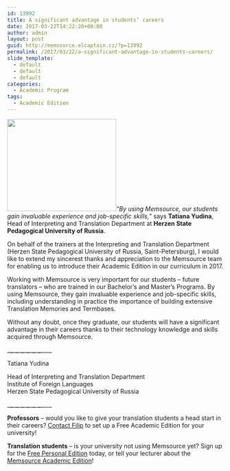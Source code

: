 ```yaml
---
id: 13992
title: A significant advantage in students’ careers
date: 2017-03-22T14:22:20+00:00
author: admin
layout: post
guid: http://memsource.elcaptain.cz/?p=13992
permalink: /2017/03/22/a-significant-advantage-in-students-careers/
slide_template:
  - default
  - default
  - default
categories:
  - Academic Program
tags:
  - Academic Edition
---
```

[<img class="wp-image-13993 alignleft" src="http://www.memsource.com/wp-content/uploads/2017/03/Herzen-logo.jpg" width="254" height="214" data-id="7582" />](http://www.memsource.com/wp-content/uploads/2017/03/Herzen-logo.jpg)_<span style="font-weight: 400;">&#8220;By using Memsource, our students gain invaluable experience and job-specific skills,</span>_” says **Tatiana Yudina**<span style="font-weight: 400;">, Head of Interpreting and Translation Department at </span>**Herzen State Pedagogical University of Russia**<span style="font-weight: 400;">.</span>

<!--more-->

On behalf of the trainers at the Interpreting and Translation Department (Herzen State Pedagogical University of Russia, Saint-Petersburg), I would like to extend my sincerest thanks and appreciation to the Memsource team for enabling us to introduce their Academic Edition in our curriculum in 2017.

Working with Memsource is very important for our students – future translators – who are trained in our Bachelor&#8217;s and Master&#8217;s Programs. By using Memsource, they gain invaluable experience and job-specific skills, including understanding in practice the importance of building extensive Translation Memories and Termbases.

Without any doubt, once they graduate, our students will have a significant advantage in their careers thanks to their technology knowledge and skills acquired through Memsource.

\___\___\___\___\___\___\___\___\___\___\___\___\____

Tatiana Yudina
  
<span style="font-weight: 400;">Head of Interpreting and Translation Department<br /> </span><span style="font-weight: 400;">Institute of Foreign Languages<br /> </span><span style="font-weight: 400;">Herzen State Pedagogical University of Russia</span>

\___\___\___\___\___\___\___\___\___\___\___\___\____

**Professors** &#8211; would you like to give your translation students a head start in their careers? [Contact Filip](mailto:filip.sanca@memsource.com) to set up a Free Academic Edition for your university!

**Translation students** &#8211; is your university not using Memsource yet? Sign up for the [Free Personal Edition](https://cloud.memsource.com/web/organization/signup?e=PERSONAL) today, or tell your lecturer about the [Memsource Academic Edition](http://www.memsource.com/blog/2014/09/26/the-memsource-academic-edition/)!